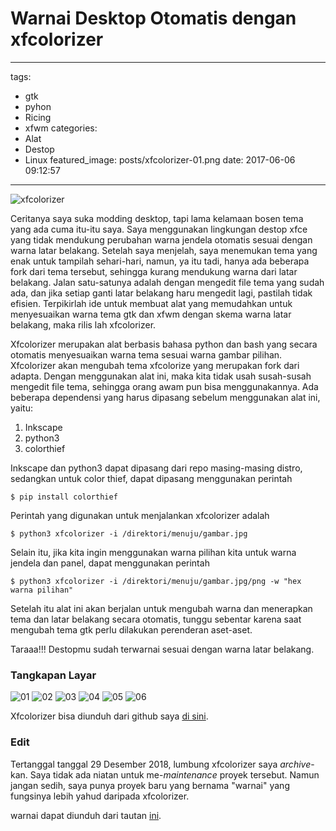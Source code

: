 # Warnai Desktop Otomatis dengan xfcolorizer

---

tags:

- gtk
- pyhon
- Ricing
- xfwm
  categories:
- Alat
- Destop
- Linux
  featured_image: posts/xfcolorizer-01.png
  date: 2017-06-06 09:12:57

---

<!-- Ceritanya saya suka modding desktop, tapi lama kelamaan bosen tema yang ada cuma itu-itu saya. Saya menggunakan lingkungan destop xfce yang tidak mendukung perubahan warna jendela otomatis sesuai dengan warna latar belakang. Setelah saya menjelah, saya menemukan tema yang enak untuk tampilah sehari-hari, namun, ya itu tadi, hanya ada beberapa fork dari tema tersebut, sehingga kurang mendukung warna dari latar belakang. -->

<!-- more -->

![xfcolorizer](/static/images/xfcolorizer/xfcolorizer-01.png)

Ceritanya saya suka modding desktop, tapi lama kelamaan bosen tema yang ada cuma itu-itu saya. Saya menggunakan lingkungan destop xfce yang tidak mendukung perubahan warna jendela otomatis sesuai dengan warna latar belakang. Setelah saya menjelah, saya menemukan tema yang enak untuk tampilah sehari-hari, namun, ya itu tadi, hanya ada beberapa fork dari tema tersebut, sehingga kurang mendukung warna dari latar belakang. Jalan satu-satunya adalah dengan mengedit file tema yang sudah ada, dan jika setiap ganti latar belakang haru mengedit lagi, pastilah tidak efisien. Terpikirlah ide untuk membuat alat yang memudahkan untuk menyesuaikan warna tema gtk dan xfwm dengan skema warna latar belakang, maka rilis lah xfcolorizer.

Xfcolorizer merupakan alat berbasis bahasa python dan bash yang secara otomatis menyesuaikan warna tema sesuai warna gambar pilihan. Xfcolorizer akan mengubah tema xfcolorize yang merupakan fork dari adapta. Dengan menggunakan alat ini, maka kita tidak usah susah-susah mengedit file tema, sehingga orang awam pun bisa menggunakannya. Ada beberapa dependensi yang harus dipasang sebelum menggunakan alat ini, yaitu:

1. Inkscape
2. python3
3. colorthief

Inkscape dan python3 dapat dipasang dari repo masing-masing distro, sedangkan untuk color thief, dapat dipasang menggunakan perintah

```
$ pip install colorthief
```

Perintah yang digunakan untuk menjalankan xfcolorizer adalah

```
$ python3 xfcolorizer -i /direktori/menuju/gambar.jpg
```

Selain itu, jika kita ingin menggunakan warna pilihan kita untuk warna jendela dan panel, dapat menggunakan perintah

```
$ python3 xfcolorizer -i /direktori/menuju/gambar.jpg/png -w "hex warna pilihan"
```

Setelah itu alat ini akan berjalan untuk mengubah warna dan menerapkan tema dan latar belakang secara otomatis, tunggu sebentar karena saat mengubah tema gtk perlu dilakukan perenderan aset-aset.

Taraaa!!! Destopmu sudah terwarnai sesuai dengan warna latar belakang.

### Tangkapan Layar

![01](/static/images/xfcolorizer/xfcolorizer-01.png)
![02](/static/images/xfcolorizer/xfcolorizer-02.png)
![03](/static/images/xfcolorizer/xfcolorizer-03.png)
![04](/static/images/xfcolorizer/xfcolorizer-04.png)
![05](/static/images/xfcolorizer/xfcolorizer-05.png)
![06](/static/images/xfcolorizer/xfcolorizer-06.png)

Xfcolorizer bisa diunduh dari github saya [di sini](https://github.com/reorr/xfcolorizer).

### Edit

Tertanggal tanggal 29 Desember 2018, lumbung xfcolorizer saya _archive_-kan. Saya tidak ada niatan untuk me-_maintenance_ proyek tersebut. Namun jangan sedih, saya punya proyek baru yang bernama "warnai" yang fungsinya lebih yahud daripada xfcolorizer.

warnai dapat diunduh dari tautan [ini](https://github.com/reorr/warnai).
